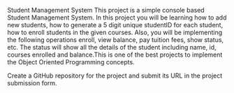Student Management System
This project is a simple console based Student Management System. In this project you will be learning how to add new students, how to generate a 5 digit unique studentID for each student, how to enroll students in the given courses. Also, you will be implementing the following operations enroll, view balance, pay tuition fees, show status, etc. The status will show all the details of the student including name, id, courses enrolled and balance.This is one of the best projects to implement the Object Oriented Programming concepts.

Create a GitHub repository for the project and submit its URL in the project submission form.